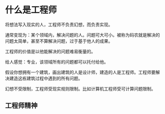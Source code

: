 # 什么是工程师

将想法写入现实的人，工程师不负责幻想，而负责实现。

通常变现为：某个领域内，解决问题的人。问题可大可小。被称为码农就是解决的问题太简单，甚至不算解决问题，过于基于他人的成果。

工程师的价值是以他能解决的问题难易衡量的。

给人感觉：专业，该领域所有的问题都可以托付给他。

假设你想拥有一个建筑，画出建筑的人是设计师，建造的人是工程师。工程师要解决建造这栋建筑过程中遇到的所有问题。

幻想不受限制，工程师受现实规则限制。比如计算机工程师受可计算问题限制。



## 工程师精神
